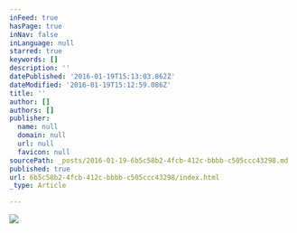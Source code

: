 ```yaml
---
inFeed: true
hasPage: true
inNav: false
inLanguage: null
starred: true
keywords: []
description: ''
datePublished: '2016-01-19T15:13:03.862Z'
dateModified: '2016-01-19T15:12:59.086Z'
title: ''
author: []
authors: []
publisher:
  name: null
  domain: null
  url: null
  favicon: null
sourcePath: _posts/2016-01-19-6b5c58b2-4fcb-412c-bbbb-c505ccc43298.md
published: true
url: 6b5c58b2-4fcb-412c-bbbb-c505ccc43298/index.html
_type: Article

---
```

![](https://the-grid-user-content.s3-us-west-2.amazonaws.com/633e1924-6afa-4e01-85b2-33f87b2576e4.jpg)